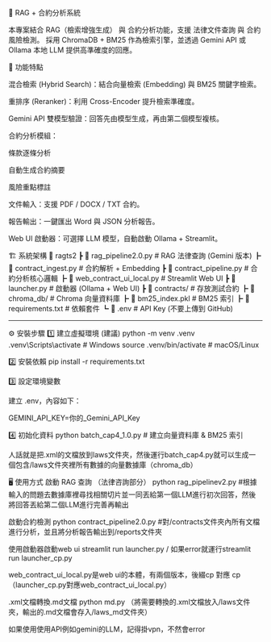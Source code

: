 📑 RAG + 合約分析系統

本專案結合 RAG（檢索增強生成） 與 合約分析功能，支援 法律文件查詢 與 合約風險檢測。
採用 ChromaDB + BM25 作為檢索引擎，並透過 Gemini API 或 Ollama 本地 LLM 提供高準確度的回應。

🚀 功能特點

混合檢索 (Hybrid Search)：結合向量檢索 (Embedding) 與 BM25 關鍵字檢索。

重排序 (Reranker)：利用 Cross-Encoder 提升檢索準確度。

Gemini API 雙模型驗證：回答先由模型生成，再由第二個模型複核。

合約分析模組：

條款逐條分析

自動生成合約摘要

風險重點標註

文件輸入：支援 PDF / DOCX / TXT 合約。

報告輸出：一鍵匯出 Word 與 JSON 分析報告。

Web UI 啟動器：可選擇 LLM 模型，自動啟動 Ollama + Streamlit。

🏗 系統架構
📂 ragts2
 ┣ 📜 rag_pipeline2.0.py        # RAG 法律查詢 (Gemini 版本)
 ┣ 📜 contract_ingest.py        # 合約解析 + Embedding
 ┣ 📜 contract_pipeline.py      # 合約分析核心邏輯
 ┣ 📜 web_contract_ui_local.py  # Streamlit Web UI
 ┣ 📜 launcher.py               # 啟動器 (Ollama + Web UI)
 ┣ 📂 contracts/                # 存放測試合約
 ┣ 📂 chroma_db/                # Chroma 向量資料庫
 ┣ 📜 bm25_index.pkl            # BM25 索引
 ┣ 📜 requirements.txt          # 依賴套件
 ┗ 📜 .env                      # API Key (不要上傳到 GitHub)




************************************************************************************************************************




⚙️ 安裝步驟
1️⃣ 建立虛擬環境 (建議)
python -m venv .venv
.venv\Scripts\activate   # Windows
source .venv/bin/activate # macOS/Linux

2️⃣ 安裝依賴
pip install -r requirements.txt

3️⃣ 設定環境變數

建立 .env，內容如下：

GEMINI_API_KEY=你的_Gemini_API_Key

4️⃣ 初始化資料
python batch_cap4_1.0.py   # 建立向量資料庫 & BM25 索引

人話就是把.xml的文檔放到laws文件夾，然後運行batch_cap4.py就可以生成一個包含/laws文件夾裡所有數據的向量數據庫（chroma_db）

🖥 使用方式
啟動 RAG 查詢 （法律咨詢部分）
python rag_pipelinev2.py  #根據輸入的問題去數據庫裡尋找相關切片並一同丟給第一個LLM進行初次回答，然後將回答丟給第二個LLM進行完善再輸出

啟動合約檢測
python contract_pipeline2.0.py #對/contracts文件夾內所有文檔進行分析，並且將分析報告輸出到/reports文件夾

使用啟動器啟動web ui 
streamlit run launcher.py / 如果error就運行streamlit run launcher_cp.py

web_contract_ui_local.py是web ui的本體，有兩個版本，後綴cp 對應 cp（launcher_cp.py對應web_contract_ui_local.py）

.xml文檔轉換.md文檔
python md.py   （將需要轉換的.xml文檔放入/laws文件夾，輸出的.md文檔會存入/laws_md文件夾）


如果使用使用API例如gemini的LLM，記得掛vpn，不然會error
